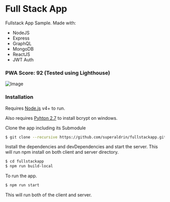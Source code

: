 # Full Stack App 


Fullstack App Sample. Made with:
  - NodeJS
  - Express
  - GraphQL
  - MongoDB
  - ReactJS
  - JWT Auth

### PWA Score: 92 (Tested using Lighthouse)


![Image](https://raw.githubusercontent.com/superaldrin/fullstackapp/master/PWATest.PNG)

### Installation

Requires [Node.js](https://nodejs.org/) v4+ to run.

Also requires [Pyhton 2.7](https://www.python.org/download/releases/2.7/) to install bcrypt on windows.

Clone the app including its Submodule

```sh
$ git clone --recursive https://github.com/superaldrin/fullstackapp.git
```

Install the dependencies and devDependencies and start the server. This will run npm install on both client and server directory.

```sh
$ cd fullstackapp
$ npm run build-local
```

To run the app.

```sh
$ npm run start
```

This will run both of the client and server.
